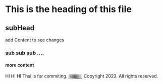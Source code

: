# This is the heading of this file
## subHead
add Content to see changes
### sub sub sub ....
#### more content
HI HI HI
Thsi is for commiting.
jjjjjjjjjjjjj
Copyright 2023. All rights reserved.
